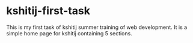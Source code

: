 # kshitij-first-task
This is my first task of kshitij summer training of web development. It is a simple home page for kshitij containing 5 sections.
